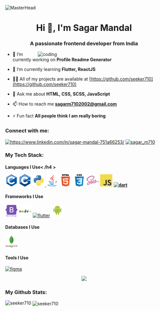 ![MasterHead](https://1.bp.blogspot.com/-7A4WynwLsMw/XbBpCXG8fHI/AAAAAAAAMt4/uOa1bpLskYgrwGbllhSu2SDj_Mig8SXJQCLcBGAsYHQ/s1600/2000_600px.gif)
<h1 align="center">Hi 👋, I'm Sagar Mandal</h1>
<h3 align="center">A passionate frontend developer from India</h3>
<img align="right" alt="coding" width="400" src="https://i.pinimg.com/originals/f1/e7/34/f1e734f9cade86fe737a9aa404ad5677.gif">

- 🔭 I’m currently working on **Profile Readme Generator**

- 🌱 I’m currently learning **Flutter, ReactJS**

- 👨‍💻 All of my projects are available at [https://github.com/seeker710](https://github.com/seeker710)

- 💬 Ask me about **HTML, CSS, SCSS, JavaScript**

- 📫 How to reach me **sagarm7102002@gmail.com**

- ⚡ Fun fact **All people think I am really boring**

<h3 align="left">Connect with me:</h3>
<p align="left">
<a href="https://linkedin.com/in/https://www.linkedin.com/in/sagar-mandal-751a66253/" target="blank"><img align="center" src="https://raw.githubusercontent.com/rahuldkjain/github-profile-readme-generator/master/src/images/icons/Social/linked-in-alt.svg" alt="https://www.linkedin.com/in/sagar-mandal-751a66253/" height="30" width="40" /></a>
<a href="https://instagram.com/sagar_m710" target="blank"><img align="center" src="https://raw.githubusercontent.com/rahuldkjain/github-profile-readme-generator/master/src/images/icons/Social/instagram.svg" alt="sagar_m710" height="30" width="40" /></a>
</p>

<h3 align="left">My Tech Stack:</h3>
<h4 align = "left" >Languages I Use< /h4 >
    <p align = "left" >
      <a href = "https://www.cprogramming.com/" target = "_blank" rel = "noreferrer" > <img src = "https://raw.githubusercontent.com/devicons/devicon/master/icons/c/c-original.svg" alt = "c" width = "40" height = "40" / ></a >
      <a href = "https://www.w3schools.com/cpp/" target = "_blank" rel = "noreferrer" > <img src = "https://raw.githubusercontent.com/devicons/devicon/master/icons/cplusplus/cplusplus-original.svg" alt = "cplusplus" width = "40" height = "40" / ></a >
      <a href = "https://www.python.org" target = "_blank" rel = "noreferrer"> <img src = "https://raw.githubusercontent.com/devicons/devicon/master/icons/python/python-original.svg" alt = "python" width = "40" height = "40"/> </a>
      <a href = "https://www.java.com" target = "_blank" rel = "noreferrer" > <img src = "https://raw.githubusercontent.com/devicons/devicon/master/icons/java/java-original.svg" alt = "java" width = "40" height = "40" / ></a >
      <a href = "https://www.w3.org/html/" target = "_blank" rel = "noreferrer" > <img src = "https://raw.githubusercontent.com/devicons/devicon/master/icons/html5/html5-original-wordmark.svg" alt = "html5" width = "40" height = "40" / ></a >
      <a href = "https://www.w3schools.com/css/" target = "_blank" rel = "noreferrer" > <img src = "https://raw.githubusercontent.com/devicons/devicon/master/icons/css3/css3-original-wordmark.svg" alt = "css3" width = "40" height = "40" / ></a >
      <a href = "https://sass-lang.com" target = "_blank" rel = "noreferrer" > <img src = "https://raw.githubusercontent.com/devicons/devicon/master/icons/sass/sass-original.svg" alt = "sass" width = "40" height = "40" / ></a >
      <a href = "https://developer.mozilla.org/en-US/docs/Web/JavaScript" target = "_blank" rel = "noreferrer" > <img src = "https://raw.githubusercontent.com/devicons/devicon/master/icons/javascript/javascript-original.svg" alt = "javascript" width = "40" height = "40" / ></a >
      <a href = "https://dart.dev" target = "_blank" rel = "noreferrer" > <img src = "https://www.vectorlogo.zone/logos/dartlang/dartlang-icon.svg" alt = "dart" width = "40" height = "40" / ></a > 
    </p>
<h4 align = "left">Frameworks I Use</h4>
    <p align = "left">
        <a href = "https://getbootstrap.com" target = "_blank" rel = "noreferrer" > <img src = "https://raw.githubusercontent.com/devicons/devicon/master/icons/bootstrap/bootstrap-plain-wordmark.svg" alt = "bootstrap" width = "40" height = "40" / ></a >
        <a href = "https://nodejs.org" target = "_blank" rel = "noreferrer" > <img src = "https://raw.githubusercontent.com/devicons/devicon/master/icons/nodejs/nodejs-original-wordmark.svg" alt = "nodejs" width = "40" height = "40" / ></a >
        <a href = "https://flutter.dev" target = "_blank" rel = "noreferrer" > <img src = "https://www.vectorlogo.zone/logos/flutterio/flutterio-icon.svg" alt = "flutter" width = "40" height = "40" / ></a >
        <a href = "https://developer.android.com" target = "_blank" rel = "noreferrer" > <img src = "https://raw.githubusercontent.com/devicons/devicon/master/icons/android/android-original-wordmark.svg" alt = "android" width = "40" height = "40" / ></a >
    </p>
<h4 align = "left">Databases I Use</h4>
    <p align = "left">
       <a href = "https://www.mongodb.com/" target = "_blank" rel = "noreferrer" > <img src = "https://raw.githubusercontent.com/devicons/devicon/master/icons/mongodb/mongodb-original-wordmark.svg" alt = "mongodb" width = "40" height = "40" / ></a > 
    </p>
<h4 align = "left">Tools I Use</h4>
    <p align = "left"> 
        <a href = "https://www.figma.com/" target = "_blank" rel = "noreferrer" > <img src = "https://www.vectorlogo.zone/logos/figma/figma-icon.svg" alt = "figma" width = "40" height = "40" / ></a >   
    </p>
<p align="center"><a href="https://git.io/streak-stats" target="_blank" rel="noreferrer"><img src="https://streak-stats.demolab.com?user=seeker710&theme=dark&date_format=M%20j%5B%2C%20Y%5D"></a></p>

<h3>My Github Stats:</h3>
<p><img align="left" src="https://github-readme-stats.vercel.app/api/top-langs?username=seeker710&show_icons=true&locale=en&layout=compact" alt="seeker710" /></p>
<p>&nbsp;<img align="center" src="https://github-readme-stats.vercel.app/api?username=seeker710&show_icons=true&locale=en" alt="seeker710" /></p>
